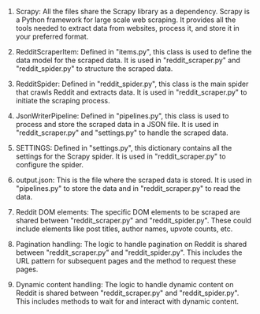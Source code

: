 1. Scrapy: All the files share the Scrapy library as a dependency. Scrapy is a Python framework for large scale web scraping. It provides all the tools needed to extract data from websites, process it, and store it in your preferred format.

2. RedditScraperItem: Defined in "items.py", this class is used to define the data model for the scraped data. It is used in "reddit_scraper.py" and "reddit_spider.py" to structure the scraped data.

3. RedditSpider: Defined in "reddit_spider.py", this class is the main spider that crawls Reddit and extracts data. It is used in "reddit_scraper.py" to initiate the scraping process.

4. JsonWriterPipeline: Defined in "pipelines.py", this class is used to process and store the scraped data in a JSON file. It is used in "reddit_scraper.py" and "settings.py" to handle the scraped data.

5. SETTINGS: Defined in "settings.py", this dictionary contains all the settings for the Scrapy spider. It is used in "reddit_scraper.py" to configure the spider.

6. output.json: This is the file where the scraped data is stored. It is used in "pipelines.py" to store the data and in "reddit_scraper.py" to read the data.

7. Reddit DOM elements: The specific DOM elements to be scraped are shared between "reddit_scraper.py" and "reddit_spider.py". These could include elements like post titles, author names, upvote counts, etc.

8. Pagination handling: The logic to handle pagination on Reddit is shared between "reddit_scraper.py" and "reddit_spider.py". This includes the URL pattern for subsequent pages and the method to request these pages.

9. Dynamic content handling: The logic to handle dynamic content on Reddit is shared between "reddit_scraper.py" and "reddit_spider.py". This includes methods to wait for and interact with dynamic content.